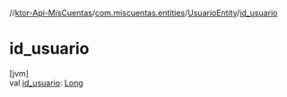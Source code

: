 //[ktor-Api-MisCuentas](../../../index.md)/[com.miscuentas.entities](../index.md)/[UsuarioEntity](index.md)/[id_usuario](id_usuario.md)

# id_usuario

[jvm]\
val [id_usuario](id_usuario.md): [Long](https://kotlinlang.org/api/latest/jvm/stdlib/kotlin/-long/index.html)
